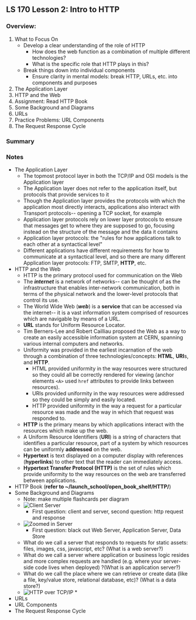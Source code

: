 ## LS 170 Lesson 2: Intro to HTTP



### Overview:

1. What to Focus On
   * Develop a clear understanding of the role of HTTP
     * How does the web function as a combination of multiple different technologies?
     * What is the specific role that HTTP plays in this?
   * Break things down into individual components
     * Ensure clarity in mental models: break HTTP, URLs, etc. into components and purposes
2. The Application Layer
3. HTTP and the Web
4. Assignment: Read HTTP Book
5. Some Background and Diagrams
6. URLs
7. Practice Problems: URL Components
8. The Request Response Cycle



### Summary



### Notes

* The Application Layer
  * The topmost protocol layer in both the TCP/IP and OSI models is the Application layer
  * The Application layer does not refer to the application itself, but protocols that provide services to it
  * Though the Application layer provides the protocols with which the application most directly interacts, applications also interact with Transport protocols-- opening a TCP socket, for example
  * Application layer protocols rely on lower layer protocols to ensure that messages get to where they are supposed to go, focusing instead on the structure of the message and the data it contains
  * Application layer protocols: the "rules for how applications talk to each other at a syntactical level"
  * Different applications have different requirements for how to communicate at a syntactical level, and so there are many different Application layer protocols: FTP, SMTP, **HTTP**, etc.
* HTTP and the Web
  * HTTP is the primary protocol used for communication on the Web
  * The ***internet*** is a network of networks-- can be thought of as the infrastructure that enables inter-network communication, both in terms of the physical network and the lower-level protocols that control its use.
  * The World Wide Web (***web***) is a **service** that can be accessed via the internet-- it is a vast information system comprised of resources which are navigable by means of a URL.
  * **URL** stands for Uniform Resource Locator.
  * Tim Berners-Lee and Robert Cailliau proposed the Web as a way to create an easily accessible information system at CERN, spanning various internal computers and networks.
  * Uniformity was provided in the earliest incarnation of the web through a combination of three technologies/concepts: **HTML**, **URI**s, and **HTTP**.
    * HTML provided uniformity in the way resources were structured so they could all be correctly rendered for viewing (anchor elements `<A>` used `href` attributes to provide links between resources).
    * URIs provided uniformity in the way resources were addressed so they could be simply and easily located.
    * HTTP provided uniformity in the way a request for a particular resource was made and the way in which that request was responded to.
  * **HTTP** is the primary means by which applications interact with the resources which make up the web.
  * A Uniform Resource Identifiers (**URI**) is a string of characters that identifies a particular resource, part of a system by which resources can be uniformly **addressed** on the web.
  * **Hypertext** is text displayed on a computer display with references (**hyperlinks**) to other text that the reader can immediately access.
  * **Hypertext Transfer Protocol (HTTP)** is the set of rules which provide uniformity to the way resources on the web are transferred between applications.
* HTTP Book (**refer to ~/launch_school/open_book_shelf/HTTP/**)
* Some Background and Diagrams
  * Note: make multiple flashcards per diagram
  * ![Client Server](https://da77jsbdz4r05.cloudfront.net/images/handling_requests_manually/client-sever.png)
    * First question: client and server, second question: http request and response
  * ![Zoomed in Server](https://da77jsbdz4r05.cloudfront.net/images/handling_requests_manually/server-zoom-web-app-data.png)
    * First question: black out Web Server, Application Server, Data Store
  * What do we call a server that responds to requests for static assets: files, images, css, javascript, etc? (What is a web server?)
  * What do we call a server where application or business logic resides and more complex requests are handled (e.g. where your server-side code lives when deployed) ?(What is an application server?)
  * What do we call the place where we can retrieve or create data (like a file, key/value store, relational database, etc)? (What is a data store?)
  * ![HTTP over TCP/IP](https://da77jsbdz4r05.cloudfront.net/images/handling_requests_manually/http-zoom-tcpip.png)
    * 
* URLs
* URL Components
* The Request Response Cycle